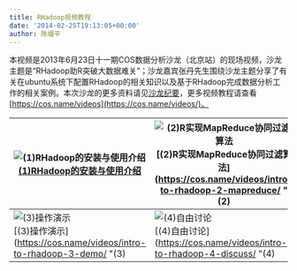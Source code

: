 ```yaml
---
title: RHadoop视频教程
date: '2014-02-25T19:13:05+00:00'
author: 陈堰平
---
```


本视频是2013年6月23日十一期COS数据分析沙龙（北京站）的现场视频，沙龙主题是“RHadoop助R突破大数据难关”；沙龙嘉宾张丹先生围绕沙龙主题分享了有关在ubuntu系统下配置RHadoop的相关知识以及基于RHadoop完成数据分析工作的相关案例。本次沙龙的更多资料请见[沙龙纪要](/2013/07/beijing-cos-salon-june-2013/)，更多视频教程请查看 [https://cos.name/videos](https://cos.name/videos/)。

![(1)RHadoop的安装与使用介绍](http://r1.ykimg.com/0541010851D29AF46A0A495C46CA8BFD) <br />  [(1)RHadoop的安装与使用介绍](https://cos.name/videos/intro-to-rhadoop-1/ "R语言快速入门")   | ![(2)R实现MapReduce协同过滤算法](http://r3.ykimg.com/0541060851D2920A6A0A436347B85DFF) <br /> [(2)R实现MapReduce协同过滤算法](https://cos.name/videos/intro-to-rhadoop-2-mapreduce/ "(2)
---|---
![(3)操作演示](http://r3.ykimg.com/0541030851D2F7E06A0A4C7281BE1BF6) <br /> [(3)操作演示](https://cos.name/videos/intro-to-rhadoop-3-demo/ "(3)   | ![(4)自由讨论](http://r4.ykimg.com/0541040851D2CF9D6A0A4E59B1865682) <br /> [(4)自由讨论](https://cos.name/videos/intro-to-rhadoop-4-discuss/ "(4)
